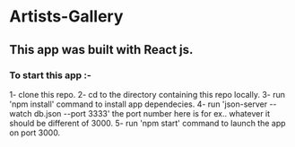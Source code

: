# Artists-Gallery
## This app was built with React js.

### To start this app :-

1- clone this repo.
2- cd to the directory containing this repo locally.
3- run 'npm install' command to install app dependecies.
4- run 'json-server --watch db.json --port 3333' the port number here is for ex.. whatever it should be different of 3000.
5- run 'npm start' command to launch the app on port 3000.
